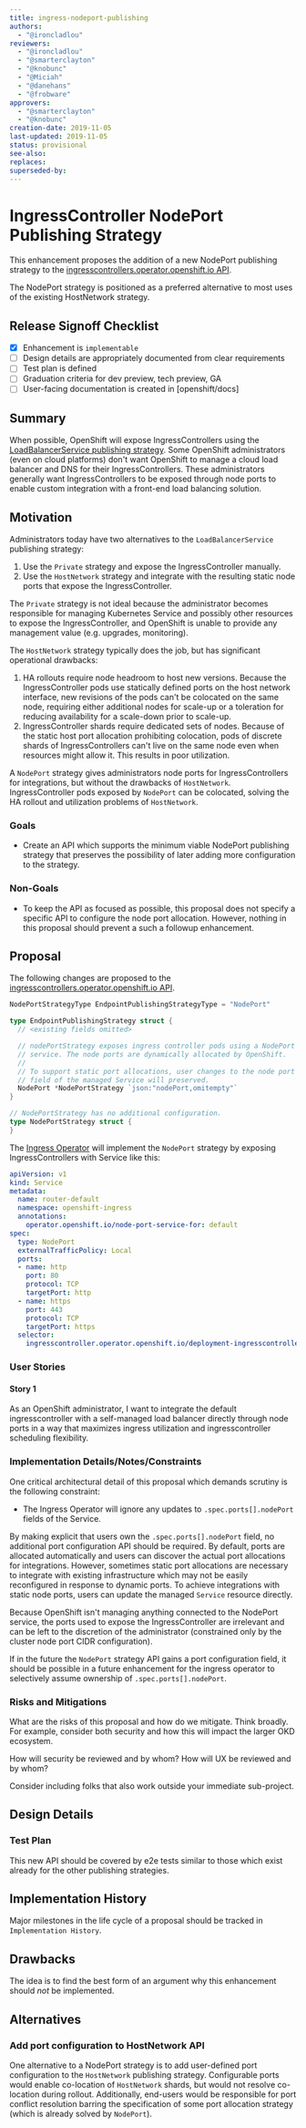 ```yaml
---
title: ingress-nodeport-publishing
authors:
  - "@ironcladlou"
reviewers:
  - "@ironcladlou"
  - "@smarterclayton"
  - "@knobunc"
  - "@Miciah"
  - "@danehans"
  - "@frobware"
approvers:
  - "@smarterclayton"
  - "@knobunc"
creation-date: 2019-11-05
last-updated: 2019-11-05
status: provisional
see-also:
replaces:
superseded-by:
---
```


# IngressController NodePort Publishing Strategy

This enhancement proposes the addition of a new NodePort publishing strategy to the  [ingresscontrollers.operator.openshift.io API](https://github.com/openshift/api/blob/master/operator/v1/types_ingress.go).

The NodePort strategy is positioned as a preferred alternative to most uses of the existing HostNetwork strategy.

## Release Signoff Checklist

- [x] Enhancement is `implementable`
- [ ] Design details are appropriately documented from clear requirements
- [ ] Test plan is defined
- [ ] Graduation criteria for dev preview, tech preview, GA
- [ ] User-facing documentation is created in [openshift/docs]

## Summary

When possible, OpenShift will expose IngressControllers using the
[LoadBalancerService publishing
strategy](https://github.com/openshift/api/blob/master/operator/v1/types_ingress.go). Some
OpenShift administrators (even on cloud platforms) don't want
OpenShift to manage a cloud load balancer and DNS for their
IngressControllers. These administrators generally want
IngressControllers to be exposed through node ports to enable custom
integration with a front-end load balancing solution.

## Motivation

Administrators today have two alternatives to the `LoadBalancerService` publishing strategy:

1. Use the `Private` strategy and expose the IngressController manually.
2. Use the `HostNetwork` strategy and integrate with the resulting static node ports that expose the IngressController.

The `Private` strategy is not ideal because the administrator becomes responsible for managing Kubernetes Service and possibly other resources to expose the IngressController, and OpenShift is unable to provide any management value (e.g. upgrades, monitoring).

The `HostNetwork` strategy typically does the job, but has significant operational drawbacks:

1. HA rollouts require node headroom to host new versions. Because the IngressController pods use statically defined ports on the host network interface, new revisions of the pods can't be colocated on the same node, requiring either additional nodes for scale-up or a toleration for reducing availability for a scale-down prior to scale-up.
2. IngressController shards require dedicated sets of nodes. Because of the static host port allocation prohibiting colocation, pods of discrete shards of IngressControllers can't live on the same node even when resources might allow it. This results in poor utilization.

A `NodePort` strategy gives administrators node ports for IngressControllers for integrations, but without the drawbacks of `HostNetwork`. IngressController pods exposed by `NodePort` can be colocated, solving the HA rollout and utilization problems of `HostNetwork`.

### Goals

* Create an API which supports the minimum viable NodePort publishing strategy that preserves the possibility of later adding more configuration to the strategy.

### Non-Goals

* To keep the API as focused as possible, this proposal does not specify a specific API to configure the node port allocation. However, nothing in this proposal should prevent a such a followup enhancement.

## Proposal

The following changes are proposed to the [ingresscontrollers.operator.openshift.io API](https://github.com/openshift/api/blob/master/operator/v1/types_ingress.go).

```go
NodePortStrategyType EndpointPublishingStrategyType = "NodePort"

type EndpointPublishingStrategy struct {
  // <existing fields omitted>

  // nodePortStrategy exposes ingress controller pods using a NodePort
  // service. The node ports are dynamically allocated by OpenShift.
  //
  // To support static port allocations, user changes to the node port
  // field of the managed Service will preserved.
  NodePort *NodePortStrategy `json:"nodePort,omitempty"`
}

// NodePortStrategy has no additional configuration.
type NodePortStrategy struct {
}
```

The [Ingress Operator](https://github.com/openshift/cluster-ingress-operator) will implement the `NodePort` strategy by exposing IngressControllers with Service like this:


```yaml
apiVersion: v1
kind: Service
metadata:
  name: router-default
  namespace: openshift-ingress
  annotations:
    operator.openshift.io/node-port-service-for: default
spec:
  type: NodePort
  externalTrafficPolicy: Local
  ports:
  - name: http
    port: 80
    protocol: TCP
    targetPort: http
  - name: https
    port: 443
    protocol: TCP
    targetPort: https
  selector:
    ingresscontroller.operator.openshift.io/deployment-ingresscontroller: default
```

### User Stories

#### Story 1

As an OpenShift administrator, I want to integrate the default ingresscontroller with a self-managed load balancer directly through node ports in a way that maximizes ingress utilization and ingresscontroller scheduling flexibility.

### Implementation Details/Notes/Constraints

One critical architectural detail of this proposal which demands scrutiny is the following constraint:

* The Ingress Operator will ignore any updates to `.spec.ports[].nodePort` fields of the Service.

By making explicit that users own the `.spec.ports[].nodePort` field,
no additional port configuration API should be required. By default,
ports are allocated automatically and users can discover the actual
port allocations for integrations. However, sometimes static port
allocations are necessary to integrate with existing infrastructure
which may not be easily reconfigured in response to dynamic ports. To
achieve integrations with static node ports, users can update the
managed `Service` resource directly.

Because OpenShift isn't managing anything connected to the NodePort service, the ports used to expose the IngressController are irrelevant and can be left to the discretion of the administrator (constrained only by the cluster node port CIDR configuration).

If in the future the `NodePort` strategy API gains a port configuration field, it should be possible in a future enhancement for the ingress operator to selectively assume ownership of `.spec.ports[].nodePort`.

### Risks and Mitigations

What are the risks of this proposal and how do we mitigate. Think broadly. For
example, consider both security and how this will impact the larger OKD
ecosystem.

How will security be reviewed and by whom? How will UX be reviewed and by whom?

Consider including folks that also work outside your immediate sub-project.

## Design Details

### Test Plan

This new API should be covered by e2e tests similar to those which exist already for the other publishing strategies.

## Implementation History

Major milestones in the life cycle of a proposal should be tracked in `Implementation
History`.

## Drawbacks

The idea is to find the best form of an argument why this enhancement should _not_ be implemented.

## Alternatives

### Add port configuration to HostNetwork API

One alternative to a NodePort strategy is to add user-defined port
configuration to the `HostNetwork` publishing strategy. Configurable
ports would enable co-location of `HostNetwork` shards, but would not
resolve co-location during rollout. Additionally, end-users would be
responsible for port conflict resolution barring the specification of
some port allocation strategy (which is already solved by `NodePort`).
